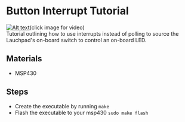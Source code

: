 # Button Interrupt Tutorial 
[![Alt text](https://img.youtube.com/vi/N7KS2FEHrIs/0.jpg)](https://www.youtube.com/watch?v=N7KS2FEHrIs)(click image for video)  
Tutorial outlining how to use interrupts instead of polling to source the Lauchpad's on-board switch to control an on-board LED.
## Materials
- MSP430

## Steps
- Create the executable by running `make`
- Flash the executable to your msp430 `sudo make flash`
